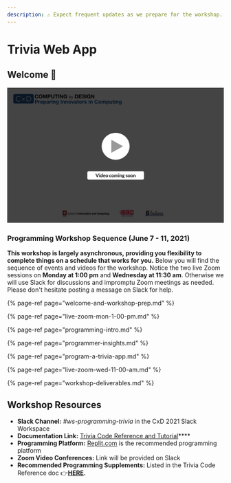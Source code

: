 ```yaml
---
description: ⚠️ Expect frequent updates as we prepare for the workshop.
---
```


# Trivia Web App

## Welcome 👋

![](../../.gitbook/assets/vidcoming.png)

### Programming Workshop Sequence \(June 7 - 11, 2021\)

**This workshop is largely asynchronous, providing you flexibility to complete things on a schedule that works for you.** Below you will find the sequence of events and videos for the workshop. Notice the two live Zoom sessions on **Monday at 1:00 pm** and **Wednesday at 11:30 am**. Otherwise we will use Slack for discussions and impromptu Zoom meetings as needed. Please don't hesitate posting a message on Slack for help.

{% page-ref page="welcome-and-workshop-prep.md" %}

{% page-ref page="live-zoom-mon-1-00-pm.md" %}

{% page-ref page="programming-intro.md" %}

{% page-ref page="programmer-insights.md" %}

{% page-ref page="program-a-trivia-app.md" %}

{% page-ref page="live-zoom-wed-11-00-am.md" %}

{% page-ref page="workshop-deliverables.md" %}

## Workshop Resources

* **Slack Channel:** _\#ws-programming-trivia_ in the CxD 2021 Slack Workspace
* **Documentation Link:** [Trivia Code Reference and Tutorial](https://docs.idew.org/code-trivia-app/code-template/template-build-tutorial)\*\*\*\*
* **Programming Platform:** [Replit.com](https://replit.com) is the recommended programming platform
* **Zoom Video Conferences:** Link will be provided on Slack
* **Recommended Programming Supplements:** Listed in the Trivia Code Reference doc 👉[**HERE**](https://docs.idew.org/code-trivia-app/prerequisite-knowledge#resources-to-learn-or-revisit-concepts)**.** 


